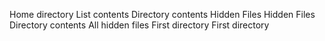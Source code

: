 Home directory
List contents
Directory contents
Hidden Files
Hidden Files
 Directory contents
All hidden files
First directory
First directory
